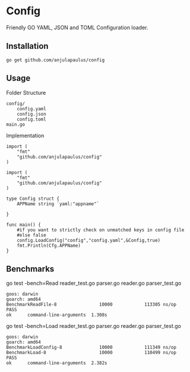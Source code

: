 # Config
Friendly GO YAML, JSON and TOML Configuration loader.

## Installation
````
go get github.com/anjulapaulus/config
````

## Usage

Folder Structure

````
config/
    config.yaml
    config.json
    config.toml
main.go
````

Implementation
````
import (
	"fmt"
	"github.com/anjulapaulus/config"
)

import (
	"fmt"
	"github.com/anjulapaulus/config"
)

type Config struct {
	APPName string `yaml:"appname"`

}

func main() {
    #if you want to strictly check on unmatched keys in config file
    #else false
	config.LoadConfig("config","config.yaml",&Config,true)
	fmt.Println(Cfg.APPName)
}
````

## Benchmarks
go test -bench=Read reader_test.go parser.go reader.go parser_test.go
````
goos: darwin
goarch: amd64
BenchmarkReadFile-8                10000            113305 ns/op
PASS
ok      command-line-arguments  1.308s
````
go test -bench=Load reader_test.go parser.go reader.go parser_test.go
````
goos: darwin
goarch: amd64
BenchmarkLoadConfig-8              10000            111349 ns/op
BenchmarkLoad-8                    10000            110499 ns/op
PASS
ok      command-line-arguments  2.382s
````


